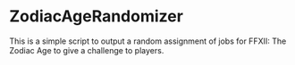# ZodiacAgeRandomizer
This is a simple script to output a random assignment of jobs for FFXII: The Zodiac Age to give a challenge to players.
